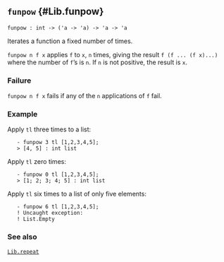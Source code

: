 ## `funpow` {#Lib.funpow}


```
funpow : int -> ('a -> 'a) -> 'a -> 'a
```



Iterates a function a fixed number of times.


`funpow n f x` applies `f` to `x`, `n` times, giving the result
`f (f ... (f x)...)` where the number of `f`’s is `n`. If `n` is not
positive, the result is `x`.

### Failure

`funpow n f x` fails if any of the `n` applications of `f` fail.

### Example

Apply `tl` three times to a list:
    
       - funpow 3 tl [1,2,3,4,5];
       > [4, 5] : int list
    
Apply `tl` zero times:
    
       - funpow 0 tl [1,2,3,4,5];
       > [1; 2; 3; 4; 5] : int list
    
Apply `tl` six times to a list of only five elements:
    
       - funpow 6 tl [1,2,3,4,5];
       ! Uncaught exception:
       ! List.Empty
    



### See also

[`Lib.repeat`](#Lib.repeat)

